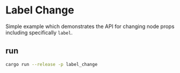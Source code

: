# Label Change
Simple example which demonstrates the API for changing node props including specifically `label`.

## run
```bash
cargo run --release -p label_change
```
